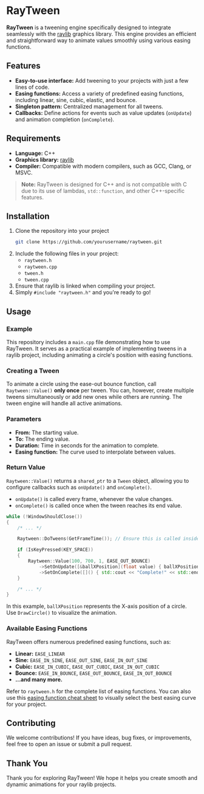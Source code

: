 # RayTween

**RayTween** is a tweening engine specifically designed to integrate seamlessly with the [raylib](https://www.raylib.com/) graphics library. This engine provides an efficient and straightforward way to animate values smoothly using various easing functions.

## Features

-   **Easy-to-use interface:** Add tweening to your projects with just a few lines of code.
-   **Easing functions:** Access a variety of predefined easing functions, including linear, sine, cubic, elastic, and bounce.
-   **Singleton pattern:** Centralized management for all tweens.
-   **Callbacks:** Define actions for events such as value updates (`onUpdate`) and animation completion (`onComplete`).

## Requirements

-   **Language:** C++
-   **Graphics library:** [raylib](https://www.raylib.com/)
-   **Compiler:** Compatible with modern compilers, such as GCC, Clang, or MSVC.

> **Note:** RayTween is designed for C++ and is not compatible with C due to its use of lambdas, `std::function`, and other C++-specific features.

## Installation

1.  Clone the repository into your project
    ```bash
    git clone https://github.com/yourusername/raytween.git  
    
    ```
2.  Include the following files in your project:
    -   `raytween.h`
    -   `raytween.cpp`
    -   `tween.h`
    -   `tween.cpp`
3.  Ensure that raylib is linked when compiling your project.
4. Simply `#include "raytween.h"` and you're ready to go!

## Usage

### Example

This repository includes a `main.cpp` file demonstrating how to use RayTween. It serves as a practical example of implementing tweens in a raylib project, including animating a circle's position with easing functions.

### Creating a Tween

To animate a circle using the ease-out bounce function, call `Raytween::Value()` **only once** per tween. You can, however, create multiple tweens simultaneously or add new ones while others are running. The tween engine will handle all active animations.

### Parameters

-   **From:** The starting value.
-   **To:** The ending value.
-   **Duration:** Time in seconds for the animation to complete.
-   **Easing function:** The curve used to interpolate between values.

### Return Value

`Raytween::Value()` returns a `shared_ptr` to a `Tween` object, allowing you to configure callbacks such as `onUpdate()` and `onComplete()`.

-   `onUpdate()` is called every frame, whenever the value changes.
-   `onComplete()` is called once when the tween reaches its end value.

```cpp
while (!WindowShouldClose())  
{  
    /* ... */  

    Raytween::DoTweens(GetFrameTime()); // Ensure this is called inside the main loop

    if (IsKeyPressed(KEY_SPACE))
    {  
        Raytween::Value(100, 700, 1, EASE_OUT_BOUNCE)
            ->SetOnUpdate([&ballXPosition](float value) { ballXPosition = value; })
            ->SetOnComplete([]() { std::cout << "Complete!" << std::endl; });
    }  

    /* ... */  
}  

```

In this example, `ballXPosition` represents the X-axis position of a circle. Use `DrawCircle()` to visualize the animation.

### Available Easing Functions

RayTween offers numerous predefined easing functions, such as:

-   **Linear:** `EASE_LINEAR`
-   **Sine:** `EASE_IN_SINE`, `EASE_OUT_SINE`, `EASE_IN_OUT_SINE`
-   **Cubic:** `EASE_IN_CUBIC`, `EASE_OUT_CUBIC`, `EASE_IN_OUT_CUBIC`
-   **Bounce:** `EASE_IN_BOUNCE`, `EASE_OUT_BOUNCE`, `EASE_IN_OUT_BOUNCE`
-   **...and many more.**

Refer to `raytween.h` for the complete list of easing functions. You can also use this [easing function cheat sheet](https://easings.net/) to visually select the best easing curve for your project.

## Contributing

We welcome contributions! If you have ideas, bug fixes, or improvements, feel free to open an issue or submit a pull request.

## Thank You

Thank you for exploring RayTween! We hope it helps you create smooth and dynamic animations for your raylib projects.
